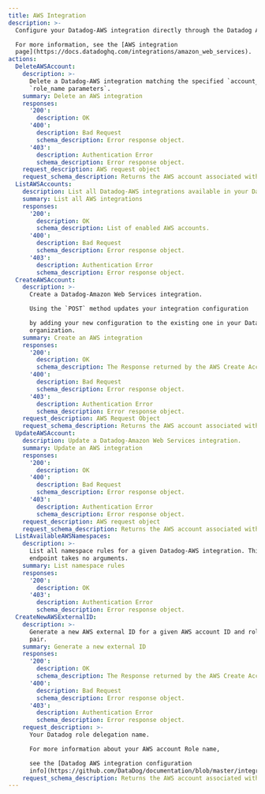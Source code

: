```yaml
---
title: AWS Integration
description: >-
  Configure your Datadog-AWS integration directly through the Datadog API.

  For more information, see the [AWS integration
  page](https://docs.datadoghq.com/integrations/amazon_web_services).
actions:
  DeleteAWSAccount:
    description: >-
      Delete a Datadog-AWS integration matching the specified `account_id` and
      `role_name parameters`.
    summary: Delete an AWS integration
    responses:
      '200':
        description: OK
      '400':
        description: Bad Request
        schema_description: Error response object.
      '403':
        description: Authentication Error
        schema_description: Error response object.
    request_description: AWS request object
    request_schema_description: Returns the AWS account associated with this integration.
  ListAWSAccounts:
    description: List all Datadog-AWS integrations available in your Datadog organization.
    summary: List all AWS integrations
    responses:
      '200':
        description: OK
        schema_description: List of enabled AWS accounts.
      '400':
        description: Bad Request
        schema_description: Error response object.
      '403':
        description: Authentication Error
        schema_description: Error response object.
  CreateAWSAccount:
    description: >-
      Create a Datadog-Amazon Web Services integration.

      Using the `POST` method updates your integration configuration

      by adding your new configuration to the existing one in your Datadog
      organization.
    summary: Create an AWS integration
    responses:
      '200':
        description: OK
        schema_description: The Response returned by the AWS Create Account call.
      '400':
        description: Bad Request
        schema_description: Error response object.
      '403':
        description: Authentication Error
        schema_description: Error response object.
    request_description: AWS Request Object
    request_schema_description: Returns the AWS account associated with this integration.
  UpdateAWSAccount:
    description: Update a Datadog-Amazon Web Services integration.
    summary: Update an AWS integration
    responses:
      '200':
        description: OK
      '400':
        description: Bad Request
        schema_description: Error response object.
      '403':
        description: Authentication Error
        schema_description: Error response object.
    request_description: AWS request object
    request_schema_description: Returns the AWS account associated with this integration.
  ListAvailableAWSNamespaces:
    description: >-
      List all namespace rules for a given Datadog-AWS integration. This
      endpoint takes no arguments.
    summary: List namespace rules
    responses:
      '200':
        description: OK
      '403':
        description: Authentication Error
        schema_description: Error response object.
  CreateNewAWSExternalID:
    description: >-
      Generate a new AWS external ID for a given AWS account ID and role name
      pair.
    summary: Generate a new external ID
    responses:
      '200':
        description: OK
        schema_description: The Response returned by the AWS Create Account call.
      '400':
        description: Bad Request
        schema_description: Error response object.
      '403':
        description: Authentication Error
        schema_description: Error response object.
    request_description: >-
      Your Datadog role delegation name.

      For more information about your AWS account Role name,

      see the [Datadog AWS integration configuration
      info](https://github.com/DataDog/documentation/blob/master/integrations/amazon_web_services/#installation).
    request_schema_description: Returns the AWS account associated with this integration.
---
```

